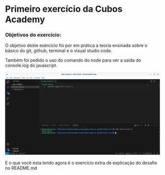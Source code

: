 # Primeiro exercício da Cubos Academy

### Objetivos do exercício:

O objetivo deste exércicio foi por em prática a teoria ensinada sobre o básico do git, github, terminal e o visual studio code.

Também foi pedido o uso do comando do node para ver a saida do console.log do javascript.

![](imagem-node.png)

E o que você esta lendo agora é o exercício extra de explicação do desafio no README.md